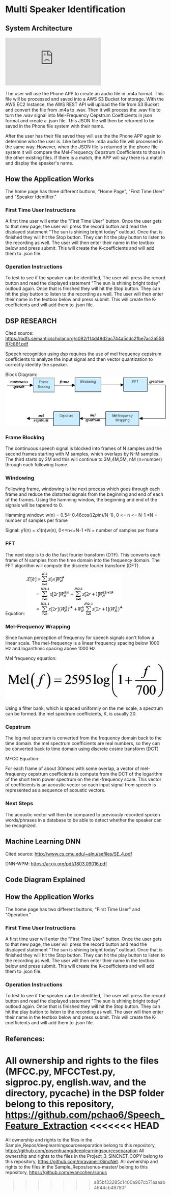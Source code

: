 # Multi Speaker Identification

## System Architecture

![System Architecture](https://github.com/chrisjj12/Multi-Speaker-Identification/blob/master/System_Architecture.pdf)

The user will use the Phone APP to create an audio file in .m4a format. This file will be processed and saved into a AWS S3 Bucket for storage. With the AWS EC2 Instance, the AWS REST API will upload the file from S3 Bucket and convert the file from .m4a to .wav. Then it will process the .wav file to turn the .wav signal into Mel-Frequency Cepstrum Coefficients in json format and create a .json file. This JSON file will then be returned to be saved in the Phone file system with their name.

After the user has their file saved they will use the the Phone APP again to determine who the user is. Like before the .m4a audio file will processed in the same way. However, when the JSON file is returned to the phone file system it will compare the Mel-Frequency Cepstrum Coefficients to those in the other existing files. If there is a match, the APP will say there is a match and display the speaker's name.

## How the Application Works

The home page has three different buttons, "Home Page", "First Time User" and "Speaker Identifier." 

### First Time User Instructions

A first time user will enter the "First Time User" button. Once the user gets to that new page, the user will press the record button and read the displayed statement "The sun is shining bright today" outloud. Once that is finished they will hit the Stop button. They can hit the play button to listen to the recording as well. The user will then enter their name in the textbox below and press submit. This will create the K-coefficients and will add them to .json file.

### Operation Instructions

To test to see if the speaker can be identified, The user will press the record button and read the displayed statement "The sun is shining bright today" outloud again. Once that is finished they will hit the Stop button. They can hit the play button to listen to the recording as well. The user will then enter their name in the textbox below and press submit. This will create the K-coefficients and will add them to .json file.

## DSP RESEARCH

Cited source: https://pdfs.semanticscholar.org/c082/f14d48d2ac744a5cdc2fbe7ac2a55887c86f.pdf

Speech recognition using dsp requires the use of mel frequency cepstrum coefficients to analyze the input signal and then vector quantization to correctly identify the speaker.

Block Diagram: ![Block Diagram](https://github.com/chrisjj12/Multi-Speaker-Identification/blob/master/BlockDiagram.png)

### Frame Blocking

The continuous speech signal is blocked into frames of N samples and the second frames starting with M samples, which overlaps by N-M samples. The third starts by 2M and this will continue to 3M,4M,5M, nM (n=number) through each following frame.

### Windowing

Following frame, windowing is the next process which goes through each frame and reduce the distorted signals from the beginning and end of each of the frames. Using the hamming window, the beginning and end of the signals will be tapered to 0.

Hamming window: w(n) = 0.54-0.46cos((2*pi*n)/N-1), 0 <= n <= N-1 *N = number of samples per frame

Signal: y1(n) = x1(n)w(n), 0<=n<=N-1 *N = number of samples per frame

### FFT

The next step is to do the fast fourier transform (DTF). This converts each frame of N samples from the time domain into the frequency domain. The FFT algorithm will compute the discrete fourier transform (DFT).

Equation: ![FFT](https://github.com/chrisjj12/Multi-Speaker-Identification/blob/master/FFT.png)


### Mel-Frequency Wrapping

Since human perception of frequency for speech signals don't follow a linear scale. The mel-frequency is a linear frequency spacing below 1000 Hz and logarithmic spacing above 1000 Hz.

Mel frequency equation: ![MFCC](https://github.com/chrisjj12/Multi-Speaker-Identification/blob/master/MFCC.png)

Using a filter bank, which is spaced uniformly on the mel scale, a spectrum can be formed. the mel spectrum coefficients, K, is usually 20.

### Cepstrum

The log mel spectrum is converted from the frequency domain back to the time domain. the mel spectrum coefficients are real numbers, so they can be converted back to time domain using discrete cosine transform (DCT)


MFCC Equation: 




For each frame of about 30msec with some overlap, a vector of mel-frequency cepstrum coefficients is compute from the DCT of the logarithm of the short term power spectrum on the mel-frequency scale. This vector of coefficients is an acoustic vector so each input signal from speech is represented as a sequence of acoustic vectors.

### Next Steps

The acoustic vector will then be compared to previously recorded spoken words/phrases in a database to be able to detect whether the speaker can be recognized.

## Machine Learning DNN

Cited source: http://www.cs.cmu.edu/~alnu/sefiles/SE_4.pdf

DNN-WPM: https://arxiv.org/pdf/1803.09016.pdf

## Code Diagram Explained

## How the Application Works

The home page has two different buttons, "First Time User" and "Operation." 

### First Time User Instructions

A first time user will enter the "First Time User" button. Once the user gets to that new page, the user will press the record button and read the displayed statement "The sun is shining bright today" outloud. Once that is finished they will hit the Stop button. They can hit the play button to listen to the recording as well. The user will then enter their name in the textbox below and press submit. This will create the K-coefficients and will add them to .json file.

### Operation Instructions

To test to see if the speaker can be identified, The user will press the record button and read the displayed statement "The sun is shining bright today" outloud again. Once that is finished they will hit the Stop button. They can hit the play button to listen to the recording as well. The user will then enter their name in the textbox below and press submit. This will create the K-coefficients and will add them to .json file.

## References:

All ownership and rights to the files (MFCC.py, MFCCTest.py, sigproc.py, english.wav, and the directory, __pycache__) in the DSP folder belong to this repository, https://github.com/pchao6/Speech_Feature_Extraction
<<<<<<< HEAD
=======
All ownership and rights to the files in the Sample_Repos/deeplearningsourceseparation belong to this repository, https://github.com/posenhuang/deeplearningsourceseparation
All ownership and rights to the files in the Project_3_SINCNET_COPY belong to this repository, https://github.com/mravanelli/SincNet. 
All ownership and rights to the files in the Sample_Repos/sonus-master/ belong to this repository, https://github.com/evancohen/sonus
>>>>>>> a85bf33285c1400a967cb71aaaab4644cb49790f
